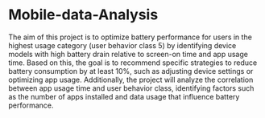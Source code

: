# Mobile-data-Analysis


The aim of this project is to optimize battery performance for users in the highest
usage category (user behavior class 5) by identifying device models with high battery
drain relative to screen-on time and app usage time. Based on this, the goal is to
recommend specific strategies to reduce battery consumption by at least 10%, such as
adjusting device settings or optimizing app usage. Additionally, the project will analyze
the correlation between app usage time and user behavior class, identifying factors
such as the number of apps installed and data usage that influence battery
performance.
